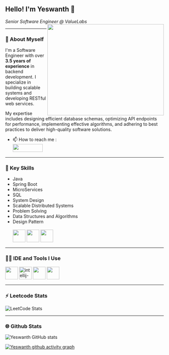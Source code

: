 ## Hello! I'm Yeswanth 👋

*Senior Software Engineer @ ValueLabs*
<img align="right" width="370" height="290" src="https://i.pinimg.com/originals/47/f0/34/47f0342cec72b800463bf003eac1257e.gif">

---
### 👨 About Myself
I'm a Software Engineer with over **3.5 years of experience** in backend development. I specialize in building scalable systems and developing RESTful web services. 

My expertise includes designing efficient database schemas, optimizing API endpoints for performance, implementing effective algorithms, and adhering to best practices to deliver high-quality software solutions.

- 📫 How to reach me :
<br /> []() [<img height="25" width="95" src="https://img.shields.io/badge/LinkedIn-0077B5?style=for-the-badge&logo=linkedin&logoColor=white" />](https://www.linkedin.com/in/yeswanth3/)

---
### 🚀 Key Skills
- Java
- Spring Boot
- MicroServices
- SQL
- System Design
- Scalable Distributed Systems
- Problem Solving
- Data Structures and Algorithms
- Design Pattern
<br /> <br />  <img height="40" width="40" src="https://img.icons8.com/color/48/000000/java-coffee-cup-logo.png" /> <img height="40" width="40" src="https://img.icons8.com/color/48/000000/spring-logo.png"/> <img height="40" width="40" src="https://img.icons8.com/color/48/000000/mysql-logo.png"/> 
 
---
### 👨‍💻 IDE and Tools I Use
 <img height="40" src="https://img.icons8.com/officel/480/null/java-eclipse.png"/> <img width="40" height="40" src="https://img.icons8.com/color/48/intellij-idea.png" alt="intellij-idea"/>  <img height="40" width="40" src="https://img.icons8.com/color/48/000000/visual-studio-code-2019.png"/>  <img height="40" width="40" src="https://img.icons8.com/color/50/000000/git.png"/>

---
### ⚡ Leetcode Stats
![LeetCode Stats](https://leetcard.jacoblin.cool/yeswanth1632001?theme=dark&font=Noto%20Sans%20Armenian&ext=heatmap)

---
### 🌐 Github Stats
![Yeswanth GitHub stats](https://github-readme-stats.vercel.app/api?username=Yeswanth2001&theme=dark&show_icons=true&&hide=issues,contribs)

[![Yeswanth github activity graph](https://github-readme-activity-graph.vercel.app/graph?username=Yeswanth2001&bg_color=000000&color=ffffff&line=51f565&point=ffffff&area=true&hide_border=true)](https://github.com/ashutosh00710/github-readme-activity-graph)
